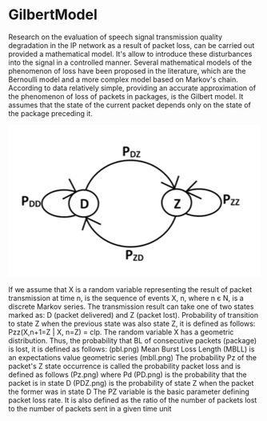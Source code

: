# GilbertModel
Research on the evaluation of speech signal transmission quality degradation in the IP network as a result of
packet loss, can be carried out provided a mathematical model. It's allow to introduce these disturbances into the signal in a
controlled manner. Several mathematical models of the phenomenon of loss have been proposed in the literature, which are
the Bernoulli model and a more complex model based on
Markov's chain. According to data
relatively simple, providing an accurate approximation of the phenomenon of loss
of packets in packages, is the Gilbert model. It assumes that the state of the current packet
depends only on the state of the package preceding it.

![Gilbert model](model.png)

If we assume that X is a random variable representing the result of packet transmission
at time n, is the sequence of events X, n, where n є N, is a discrete Markov series. The transmission result can take one of two states marked as: D (packet
delivered) and Z (packet lost). Probability of transition to state Z when
the previous state was also state Z, it is defined as follows: Pzz(X,n+1=Z |
X, n=Z) = clp. The random variable X has a geometric distribution. Thus, the probability that BL of consecutive packets
(package) is lost, it is defined as follows: (pbl.png)
Mean Burst Loss Length (MBLL) is an expectations value geometric series
(mbll.png)
The probability Pz of the packet's Z state occurrence is called the probability
packet loss and is defined as follows
(Pz.png)
where Pd
(PD.png)
is the probability that the packet is in state D
(PDZ.png)
is the probability of state Z when the packet
the former was in state D
The PZ variable is the basic parameter defining
packet loss rate. It is also defined as the ratio of the number of packets
lost to the number of packets sent in a given time unit
